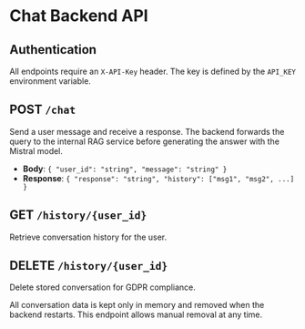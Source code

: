 # Chat Backend API

## Authentication
All endpoints require an `X-API-Key` header. The key is defined by the `API_KEY` environment variable.

## POST `/chat`
Send a user message and receive a response.
The backend forwards the query to the internal RAG service before generating
the answer with the Mistral model.

- **Body**: `{ "user_id": "string", "message": "string" }`
- **Response**: `{ "response": "string", "history": ["msg1", "msg2", ...] }`

## GET `/history/{user_id}`
Retrieve conversation history for the user.

## DELETE `/history/{user_id}`
Delete stored conversation for GDPR compliance.

All conversation data is kept only in memory and removed when the backend
restarts. This endpoint allows manual removal at any time.